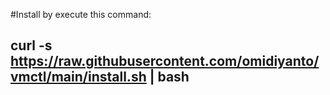 #Install by execute this command:
## curl -s https://raw.githubusercontent.com/omidiyanto/vmctl/main/install.sh | bash
